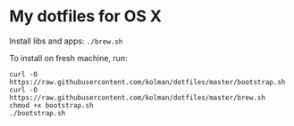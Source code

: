 # My dotfiles for OS X

Install libs and apps: `./brew.sh`

To install on fresh machine, run:
```
curl -O https://raw.githubusercontent.com/kolman/dotfiles/master/bootstrap.sh
curl -O https://raw.githubusercontent.com/kolman/dotfiles/master/brew.sh
chmod +x bootstrap.sh
./bootstrap.sh
```
